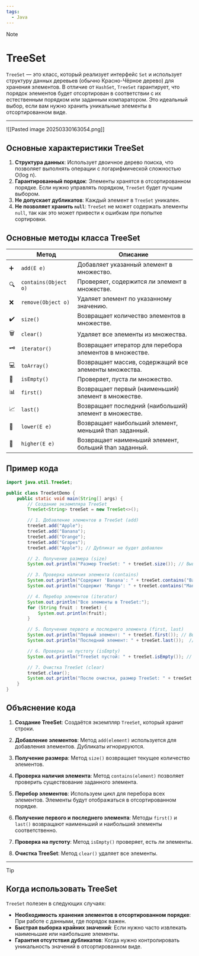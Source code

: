 ```yaml
---
tags:
  - Java
---
```


> [!NOTE]
> # TreeSet
> 
> `TreeSet` — это класс, который реализует интерфейс `Set` и использует структуру данных деревьев (обычно Красно-Чёрное дерево) для хранения элементов. В отличие от `HashSet`, `TreeSet` гарантирует, что порядок элементов будет отсортирован в соответствии с их естественным порядком или заданным компаратором. Это идеальный выбор, если вам нужно хранить уникальные элементы в отсортированном виде.
> 

---


![[Pasted image 20250330163054.png]]
## Основные характеристики TreeSet

1. **Структура данных**: Использует двоичное дерево поиска, что позволяет выполнять операции с логарифмической сложностью O(log n).
2. **Гарантированный порядок**: Элементы хранятся в отсортированном порядке. Если нужно управлять порядком, `TreeSet` будет лучшим выбором.
3. **Не допускает дубликатов**: Каждый элемент в `TreeSet` уникален.
4. **Не позволяет хранить `null`**: `TreeSet` не может содержать элементы `null`, так как это может привести к ошибкам при попытке сортировки.

## Основные методы класса TreeSet

|     | Метод                                    | Описание                                                  |
| --- | ---------------------------------------- | --------------------------------------------------------- |
| ➕   | `add(E e)`                             | Добавляет указанный элемент в множество.                 |
| 🔍  | `contains(Object o)`                   | Проверяет, содержится ли элемент в множестве.            |
| ❌   | `remove(Object o)`                     | Удаляет элемент по указанному значению.                   |
| ✔️  | `size()`                               | Возвращает количество элементов в множестве.              |
| 🗑️ | `clear()`                              | Удаляет все элементы из множества.                        |
| 🗝️ | `iterator()`                           | Возвращает итератор для перебора элементов в множестве.  |
| 💻  | `toArray()`                            | Возвращает массив, содержащий все элементы множества.     |
| 🔗  | `isEmpty()`                            | Проверяет, пуста ли множество.                            |
| 📊  | `first()`                              | Возвращает первый (наименьший) элемент в множестве.      |
| 📈  | `last()`                               | Возвращает последний (наибольший) элемент в множестве.   |
| 🔄  | `lower(E e)`                           | Возвращает наибольший элемент, меньший than заданный.    |
| 🔼  | `higher(E e)`                          | Возвращает наименьший элемент, больший than заданный.    |

## Пример кода

```java
import java.util.TreeSet;

public class TreeSetDemo {
    public static void main(String[] args) {
        // Создание экземпляра TreeSet
        TreeSet<String> treeSet = new TreeSet<>();

        // 1. Добавление элементов в TreeSet (add)
        treeSet.add("Apple");
        treeSet.add("Banana");
        treeSet.add("Orange");
        treeSet.add("Grapes");
        treeSet.add("Apple"); // Дубликат не будет добавлен

        // 2. Получение размера (size)
        System.out.println("Размер TreeSet: " + treeSet.size()); // Вывод: 4

        // 3. Проверка наличия элемента (contains)
        System.out.println("Содержит 'Banana': " + treeSet.contains("Banana")); // Вывод: true
        System.out.println("Содержит 'Mango': " + treeSet.contains("Mango")); // Вывод: false

        // 4. Перебор элементов (iterator)
        System.out.println("Все элементы в TreeSet:");
        for (String fruit : treeSet) {
            System.out.println(fruit);
        }

        // 5. Получение первого и последнего элемента (first, last)
        System.out.println("Первый элемент: " + treeSet.first()); // Вывод: Apple
        System.out.println("Последний элемент: " + treeSet.last());  // Вывод: Orange

        // 6. Проверка на пустоту (isEmpty)
        System.out.println("TreeSet пустой: " + treeSet.isEmpty()); // Вывод: false

        // 7. Очистка TreeSet (clear)
        treeSet.clear();
        System.out.println("После очистки, размер TreeSet: " + treeSet.size()); // Вывод: 0
    }
}
```

## Объяснение кода

1. **Создание TreeSet**: Создаётся экземпляр `TreeSet`, который хранит строки.
  
2. **Добавление элементов**: Метод `add(element)` используется для добавления элементов. Дубликаты игнорируются.

3. **Получение размера**: Метод `size()` возвращает текущее количество элементов.

4. **Проверка наличия элемента**: Метод `contains(element)` позволяет проверить существование заданного элемента.

5. **Перебор элементов**: Используем цикл для перебора всех элементов. Элементы будут отображаться в отсортированном порядке.

6. **Получение первого и последнего элемента**: Методы `first()` и `last()` возвращают наименьший и наибольший элементы соответственно.

7. **Проверка на пустоту**: Метод `isEmpty()` проверяет, есть ли элементы.

8. **Очистка TreeSet**: Метод `clear()` удаляет все элементы.

---

> [!tip]
> ## Когда использовать TreeSet
> 
> `TreeSet` полезен в следующих случаях:
> 
> - **Необходимость хранения элементов в отсортированном порядке**: При работе с данными, где порядок важен.
> - **Быстрая выборка крайних значений**: Если нужно часто извлекать наименьшие или наибольшие элементы.
> - **Гарантия отсутствия дубликатов**: Когда нужно контролировать уникальность значений в отсортированном виде.

